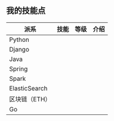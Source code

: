 ## 我的技能点

|派系|技能|等级|介绍|
|--|--|--|--|
|Python||||
|Django||||
|Java||||
|Spring||||
|Spark||||
|ElasticSearch||||
|区块链（ETH）||||
|Go||||
